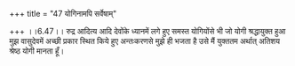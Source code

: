 +++
title = "47 योगिनामपि सर्वेषाम्"

+++
।।6.47।। रुद्र आदित्य आदि देवोंके ध्यानमें लगे हुए समस्त योगियोंसे भी जो
योगी श्रद्धायुक्त हुआ मुझ वासुदेवमें अच्छी प्रकार स्थित किये हुए
अन्तःकरणसे मुझे ही भजता है उसे मैं युक्ततम अर्थात् अतिशय श्रेष्ठ योगी
मानता हूँ।

